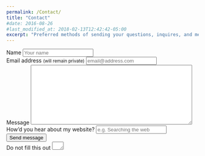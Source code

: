 ```yaml
---
permalink: /Contact/
title: "Contact"
#date: 2016-08-26
#last_modified_at: 2018-02-13T12:42:42-05:00
excerpt: "Preferred methods of sending your questions, inquires, and messages to me."
---
```


<form id="form1" name="form1" accept-charset="UTF-8" autocomplete="off" enctype="multipart/form-data" method="post" novalidate action="https://mademistakes.wufoo.com/forms/zr2w1zk1hbcjv0/#public">
  <div>
    <label id="title7" for="Field7">Name
      <input id="Field7" name="Field7" type="text" spellcheck="false" maxlength="255" required placeholder="Your name">
    </label>
  </div>
  <div>
    <label id="title2" for="Field2">Email address <small>(will remain private)</small>
      <input id="Field2" name="Field2" type="email" spellcheck="false" maxlength="255" required placeholder="email@address.com">
    </label>
  </div>
  <div>
    <label id="title1" for="Field1">Message
      <textarea id="Field1" name="Field1" spellcheck="true" rows="10" cols="50" required></textarea>
    </label>
  </div>
  <div>
    <label id="title10" for="Field10">How&rsquo;d you hear about my website?
      <input id="Field10" name="Field10" type="text" maxlength="255" placeholder="e.g. Searching the web">
    </label>
  </div>
  <div>
    <button id="saveForm" name="saveForm" class="btn" type="submit">Send message</button>
  </div>
  <div class="hidden">
    <label for="comment">Do not fill this out
      <textarea name="comment" id="comment" rows="1" cols="1"></textarea>
      <input type="hidden" id="idstamp" name="idstamp" value="DXSyHZyBYpNZI+88LvVOKO8dSfd/5lyIeCQAXFVxeJY=">
    </label>
  </div>
</form>
